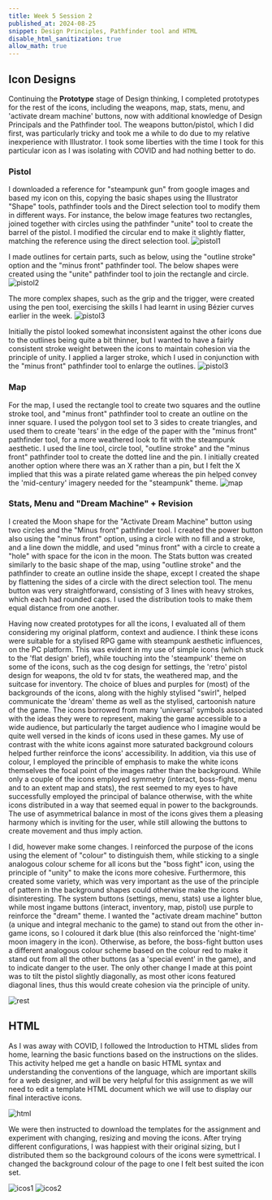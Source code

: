 ```yaml
---
title: Week 5 Session 2
published_at: 2024-08-25
snippet: Design Principles, Pathfinder tool and HTML
disable_html_sanitization: true
allow_math: true
---
```


## Icon Designs
Continuing the **Prototype** stage of Design thinking, I completed prototypes for the rest of the icons, including the weapons, map, stats, menu, and 'activate dream machine' buttons, now with additional knowledge of Design Principals and the Pathfinder tool. The weapons button/pistol, which I did first, was particularly tricky and took me a while to do due to my relative inexperience with Illustrator. I took some liberties with the time I took for this particular icon as I was isolating with COVID and had nothing better to do.

### Pistol
I downloaded a reference for "steampunk gun" from google images and based my icon on this, copying the basic shapes using the Illustrator "Shape" tools, pathfinder tools and the Direct selection tool to modify them in different ways. For instance, the below image features two rectangles, joined together with circles using the pathfinder "unite" tool to create the barrel of the pistol. I modified the circular end to make it slightly flatter, matching the reference using the direct selection tool.
![pistol1](/w05s2/pistol1.png)

I made outlines for certain parts, such as below, using the "outline stroke" option and the "minus front" pathfinder tool. The below shapes were created using the "unite" pathfinder tool to join the rectangle and circle.
![pistol2](/w05s2/pistol2.png)

The more complex shapes, such as the grip and the trigger, were created using the pen tool, exercising the skills I had learnt in using Bézier curves earlier in the week.
![pistol3](/w05s2/pistol3.png)

Initially the pistol looked somewhat inconsistent against the other icons due to the outlines being quite a bit thinner, but I wanted to have a fairly consistent stroke weight between the icons to maintain cohesion via the principle of unity. I applied a larger stroke, which I used in conjunction with the "minus front" pathfinder tool to enlarge the outlines.
![pistol3](/w05s2/pistol4.png)

### Map
For the map, I used the rectangle tool to create two squares and the outline stroke tool, and "minus front" pathfinder tool to create an outline on the inner square. I used the polygon tool set to 3 sides to create triangles, and used them to create 'tears' in the edge of the paper with the "minus front" pathfinder tool, for a more weathered look to fit with the steampunk aesthetic. I used the line tool, circle tool, "outline stroke" and the "minus front" pathfinder tool to create the dotted line and the pin. I initially created another option where there was an X rather than a pin, but I felt the X implied that this was a pirate related game whereas the pin helped convey the 'mid-century' imagery needed for the "steampunk" theme.
![map](/w05s2/map.png)

### Stats, Menu and "Dream Machine" + Revision
I created the Moon shape for the "Activate Dream Machine" button using two circles and the "Minus front" pathfinder tool. I created the power button also using the "minus front" option, using a circle with no fill and a stroke, and a line down the middle, and used "minus front" with a circle to create a "hole" with space for the icon in the moon. The Stats button was created similarly to the basic shape of the map, using "outline stroke" and the pathfinder to create an outline inside the shape, except I created the shape by flattening the sides of a circle with the direct selection tool. The menu button was very straightforward, consisting of 3 lines with heavy strokes, which each had rounded caps. I used the distribution tools to make them equal distance from one another.

Having now created prototypes for all the icons, I evaluated all of them considering my original platform, context and audience. I think these icons were suitable for a stylised RPG game with steampunk aesthetic influences, on the PC platform. This was evident in my use of simple icons (which stuck to the 'flat design' brief), while touching into the 'steampunk' theme on some of the icons, such as the cog design for settings, the 'retro' pistol design for weapons, the old tv for stats, the weathered map, and the suitcase for inventory. The choice of blues and purples for (most) of the backgrounds of the icons, along with the highly stylised "swirl", helped communicate the 'dream' theme as well as the stylised, cartoonish nature of the game. The icons borrowed from many 'universal' symbols associated with the ideas they were to represent, making the game accessible to a wide audience, but particularly the target audience who I imagine would be quite well versed in the kinds of icons used in these games. My use of contrast with the white icons against more saturated background colours helped further reinforce the icons' accessibility. In addition, via this use of colour, I employed the princible of emphasis to make the white icons themselves the focal point of the images rather than the background. While only a couple of the icons employed symmetry (interact, boss-fight, menu and to an extent map and stats), the rest seemed to my eyes to have successfully employed the principal of balance otherwise, with the white icons distributed in a way that seemed equal in power to the backgrounds. The use of asymmetrical balance in most of the icons gives them a pleasing harmony which is inviting for the user, while still allowing the buttons to create movement and thus imply action.

I did, however make some changes. I reinforced the purpose of the icons using the element of "colour" to distinguish them, while sticking to a single analogous colour scheme for all icons but the "boss fight" icon, using the principle of "unity" to make the icons more cohesive. Furthermore, this created some variety, which was very important as the use of the principle of pattern in the background shapes could otherwise make the icons disinteresting. The system buttons (settings, menu, stats) use a lighter blue, while most ingame buttons (interact, inventory, map, pistol) use purple to reinforce the "dream" theme. I wanted the "activate dream machine" button (a unique and integral mechanic to the game) to stand out from the other in-game icons, so I coloured it dark blue (this also reinforced the 'night-time' moon imagery in the icon). Otherwise, as before, the boss-fight button uses a different analogous colour scheme based on the colour red to make it stand out from all the other buttons (as a 'special event' in the game), and to indicate danger to the user. The only other change I made at this point was to tilt the pistol slightly diagonally, as most other icons featured diagonal lines, thus this would create cohesion via the principle of unity. 

![rest](/w05s2/last.png)

## HTML

As I was away with COVID, I followed the Introduction to HTML slides from home, learning the basic functions based on the instructions on the slides. This activity helped me get a handle on basic HTML syntax and understanding the conventions of the language, which are important skills for a web designer, and will be very helpful for this assignment as we will need to edit a template HTML document which we will use to display our final interactive icons.

![html](/w05s2/page.png)

We were then instructed to download the templates for the assignment and experiment with changing, resizing and moving the icons. After trying different configurations, I was happiest with their original sizing, but I distributed them so the background colours of the icons were symettrical. I changed the background colour of the page to one I felt best suited the icon set. 

![icos1](/w05s2/icos1.png)
![icos2](/w05s2/icos2.png)


